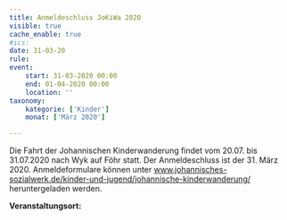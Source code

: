 ```yaml
---
title: Anmeldeschluss JoKiWa 2020
visible: true
cache_enable: true
#ics: 
date: 31-03-20
rule: 
event:
	start: 31-03-2020 00:00
	end: 01-04-2020 00:00
	location: ''
taxonomy:
	kategorie: ['Kinder']
	monat: ['März 2020']

---
```

Die Fahrt der Johannischen Kinderwanderung findet vom 20.07. bis 31.07.2020 nach Wyk auf Föhr statt. Der Anmeldeschluss ist der 31. März 2020. Anmeldeformulare können unter www.johannisches-sozialwerk.de/kinder-und-jugend/johannische-kinderwanderung/ heruntergeladen werden.



**Veranstaltungsort:** 

